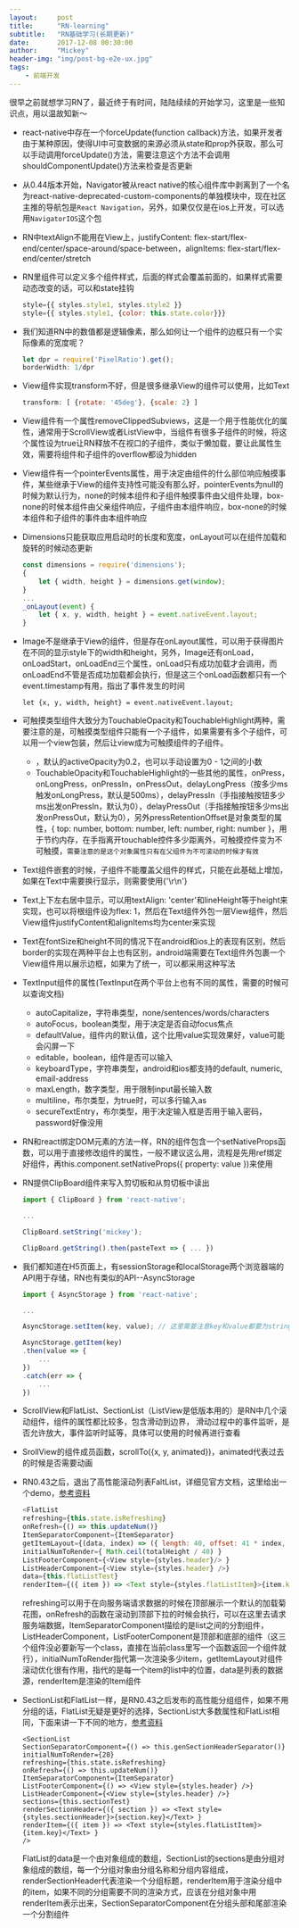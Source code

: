 ```yaml
---
layout:     post
title:      "RN-learning"
subtitle:   "RN基础学习(长期更新)"
date:       2017-12-08 00:30:00
author:     "Mickey"
header-img: "img/post-bg-e2e-ux.jpg"
tags:
    - 前端开发
---
```


很早之前就想学习RN了，最近终于有时间，陆陆续续的开始学习，这里是一些知识点，用以温故知新～

* react-native中存在一个forceUpdate(function callback)方法，如果开发者由于某种原因，使得UI中可变数据的来源必须从state和prop外获取，那么可以手动调用forceUpdate()方法，需要注意这个方法不会调用shouldComponentUpdate()方法来检查是否更新

* 从0.44版本开始，Navigator被从react native的核心组件库中剥离到了一个名为react-native-deprecated-custom-components的单独模块中，现在社区主推的导航包是`React Navigation`，另外，如果仅仅是在ios上开发，可以选用`NavigatorIOS`这个包

* RN中textAlign不能用在View上，justifyContent: flex-start/flex-end/center/space-around/space-between，alignItems: flex-start/flex-end/center/stretch

* RN里组件可以定义多个组件样式，后面的样式会覆盖前面的，如果样式需要动态改变的话，可以和state挂钩

	```js
	style={{ styles.style1, styles.style2 }}
	style={{ styles.style1, {color: this.state.color}}}
	```

* 我们知道RN中的数值都是逻辑像素，那么如何让一个组件的边框只有一个实际像素的宽度呢？

	```js
	let dpr = require('PixelRatio').get();
	borderWidth: 1/dpr
	```

* View组件实现transform不好，但是很多继承View的组件可以使用，比如Text

	```js
	transform: [ {rotate: '45deg'}, {scale: 2} ]
	```
	
* View组件有一个属性removeClippedSubviews，这是一个用于性能优化的属性，通常用于ScrollView或者ListView中，当组件有很多子组件的时候，将这个属性设为true让RN释放不在视口的子组件，类似于懒加载，要让此属性生效，需要将组件和子组件的overflow都设为hidden

* View组件有一个pointerEvents属性，用于决定由组件的什么部位响应触摸事件，某些继承于View的组件支持性可能没有那么好，pointerEvents为null的时候为默认行为，none的时候本组件和子组件触摸事件由父组件处理，box-none的时候本组件由父亲组件响应，子组件由本组件响应，box-none的时候本组件和子组件的事件由本组件响应

* Dimensions只能获取应用启动时的长度和宽度，onLayout可以在组件加载和旋转的时候动态更新

	```js
	const dimensions = require('dimensions');
	{
		let { width, height } = dimensions.get(window); 
	}
	...
	_onLayout(event) {
		let { x, y, width, height } = event.nativeEvent.layout;
	}
	```

* Image不是继承于View的组件，但是存在onLayout属性，可以用于获得图片在不同的显示style下的width和height，另外，Image还有onLoad，onLoadStart，onLoadEnd三个属性，onLoad只有成功加载才会调用，而onLoadEnd不管是否成功加载都会执行，但是这三个onLoad函数都只有一个event.timestamp有用，指出了事件发生的时间
	
	```
	let {x, y, width, height} = event.nativeEvent.layout;
	```

* 可触摸类型组件大致分为TouchableOpacity和TouchableHighlight两种，需要注意的是，可触摸类型组件只能有一个子组件，如果需要有多个子组件，可以用一个view包装，然后让view成为可触摸组件的子组件。
	* <TouchableOpacity activeOpacity={}>，默认的activeOpacity为0.2，也可以手动设置为0 - 1之间的小数
	* TouchableOpacity和TouchableHighlight的一些其他的属性，onPress，onLongPress，onPressIn，onPressOut，delayLongPress（按多少ms触发onLongPress，默认是500ms），delayPressIn（手指接触按钮多少ms出发onPressIn，默认为0），delayPressOut（手指接触按钮多少ms出发onPressOut，默认为0），另外pressRetentionOffset是对象类型的属性，{ top: number, bottom: number, left: number, right: number }，用于节约内存，在手指离开touchable控件多少距离外，可触摸控件变为不可触摸，`需要注意的是这个对象属性只有在父组件为不可滚动的时候才有效`

* Text组件嵌套的时候，子组件不能覆盖父组件的样式，只能在此基础上增加，如果在Text中需要换行显示，则需要使用{'\r\n'}

* Text上下左右居中显示，可以用textAlign: 'center'和lineHeight等于height来实现，也可以将根组件设为flex: 1，然后在Text组件外包一层View组件，然后View组件justifyContent和alignItems均为center来实现

* Text在fontSize和height不同的情况下在android和ios上的表现有区别，然后border的实现在两种平台上也有区别，android端需要在Text组件外包裹一个View组件用以展示边框，如果为了统一，可以都采用这种写法

* TextInput组件的属性(TextInput在两个平台上也有不同的属性，需要的时候可以查询文档)
	* autoCapitalize，字符串类型，none/sentences/words/characters
	* autoFocus，boolean类型，用于决定是否自动focus焦点
	* defaultValue，组件内的默认值，这个比用value实现效果好，value可能会闪屏一下
	* editable，boolean，组件是否可以输入
	* keyboardType，字符串类型，android和ios都支持的default, numeric, email-address
	* maxLength，数字类型，用于限制input最长输入数
	* multiline，布尔类型，为true时，可以多行输入as
	* secureTextEntry，布尔类型，用于决定输入框是否用于输入密码，password好像没用

* RN和react绑定DOM元素的方法一样，RN的组件包含一个setNativeProps函数，可以用于直接修改组件的属性，一般不建议这么用，流程是先用ref绑定好组件，再this.component.setNativeProps({ property: value })来使用
* RN提供ClipBoard组件来写入剪切板和从剪切板中读出

	```js
	import { ClipBoard } from 'react-native';
	
	...
	
	ClipBoard.setString('mickey');
	
	ClipBoard.getString().then(pasteText => { ... })
	```

* 我们都知道在H5页面上，有sessionStorage和localStorage两个浏览器端的API用于存储，RN也有类似的API--AsyncStorage

	```js
	import { AsyncStorage } from 'react-native';
	
	...
	
	AsyncStorage.setItem(key, value); // 这里需要注意key和value都要为string，不然会报错
	
	AsyncStorage.getItem(key)
	.then(value => {
		...
	})
	.catch(err => {
		...
	})
	```

* ScrollView和FlatList、SectionList（ListView是低版本用的）是RN中几个滚动组件，组件的属性都比较多，包含滑动到边界， 滑动过程中的事件监听，是否允许放大，事件监听时延等，具体可以使用的时候再进行查看

* SrollView的组件成员函数，scrollTo({x, y, animated})，animated代表过去的时候是否需要动画

* RN0.43之后，退出了高性能滚动列表FaltList，详细见官方文档，这里给出一个demo，[参考资料](http://blog.csdn.net/u011272795/article/details/74359305)

	```js
    <FlatList
  refreshing={this.state.isRefreshing}
  onRefresh={() => this.updateNum()}
  ItemSeparatorComponent={ItemSeparator}
  getItemLayout={(data, index) => ({ length: 40, offset: 41 * index, index})}
  initialNumToRender={ Math.ceil(totalHeight / 40) }
  ListFooterComponent={<View style={styles.header}/> }
  ListHeaderComponent={<View style={styles.header} />}          
  data={this.flatListTest}
  renderItem={({ item }) => <Text style={styles.flatListItem}>{item.key}</Text> } />
	```
	
	refreshing可以用于在向服务端请求数据的时候在顶部展示一个默认的加载菊花图，onRefresh的函数在滚动到顶部下拉的时候会执行，可以在这里去请求服务端数据，ItemSeparatorComponent描绘的是list之间的分割组件，ListHeaderComponent，ListFooterComponent是顶部和底部的组件（这三个组件没必要新写一个class，直接在当前class里写一个函数返回一个组件就行），initialNumToRender指代第一次渲染多少item，getItemLayout对组件滚动优化很有作用，指代的是每一个item的list中的位置，data是列表的数据源，renderItem是渲染的Item组件

* SectionList和FlatList一样，是RN0.43之后发布的高性能分组组件，如果不用分组的话，FlatList无疑是更好的选择，SectionList大多数属性和FlatList相同，下面来讲一下不同的地方，[参考资料](http://www.jianshu.com/p/6302c4d48b97)

	```
	<SectionList 
	SectionSeparatorComponent={() => this.genSectionHeaderSeparator()}
	initialNumToRender={20}
	refreshing={this.state.isRefreshing}
	onRefresh={() => this.updateNum()}
	ItemSeparatorComponent={ItemSeparator}
	ListFooterComponent={() => <View style={styles.header} />}
	ListHeaderComponent={<View style={styles.header} />}
	sections={this.sectionTest}
	renderSectionHeader={({ section }) => <Text style={styles.sectionHeader}>{section.key}</Text> }
	renderItem={({ item }) => <Text style={styles.flatListItem}>{item.key}</Text> }
	/>
	```
	
	FlatList的data是一个由对象组成的数组，SectionList的sections是由分组对象组成的数组，每一个分组对象由分组名称和分组内容组成，renderSectionHeader代表渲染一个分组标题，renderItem用于渲染分组中的item，如果不同的分组需要不同的渲染方式，应该在分组对象中用renderItem表示出来，SectionSeparatorComponent在分组头部和尾部渲染一个分割组件
